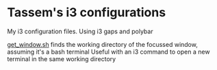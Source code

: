 # Tassem's i3 configurations 

My i3 configuration files. Using i3 gaps and polybar

[get_window.sh](./scripts/get_window.sh) finds the working directory of the focussed window, assuming it's a bash terminal
Useful with an i3 command to open a new terminal in the same working directory
